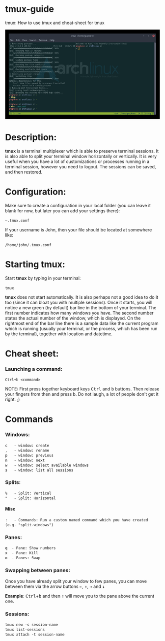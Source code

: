# tmux-guide
tmux: How to use tmux and cheat-sheet for tmux

![tmux cheatsheet guide](https://raw.githubusercontent.com/graphenessl/tmux-guide/master/terminal.png "tmux cheatsheet guide")

# Description:
**tmux** is a terminal multiplexer which is able to preserve terminal sessions. It is also able to split your terminal window horizontally or vertically. It is very useful when you have a lot of customizations or processes running in a terminal session, however you need to logout. The sessions can be saved, and then restored.

# Configuration:
Make sure to create a configuration in your local folder (you can leave it blank for now, but later you can add your settings there):

`~.tmux.conf`

If your username is John, then your file should be located at somewhere like:

`/home/john/.tmux.conf`

# Starting tmux:
Start **tmux** by typing in your terminal:

`tmux`

**tmux** does not start automatically. It is also perhaps not a good idea to do it too (since it can bloat you with multiple sessions). Once it starts, you will notice a new green (by default) bar line in the bottom of your terminal.
The first number indicates how many windows you have. The second number states the actual number of the window, which is displayed. On the rightmost end of the bar line there is a sample data like the current program which is running (usually your terminal, or the process, which has been run by the terminal), together with location and datetime.

# Cheat sheet:
### Launching a command:
    Ctrl+b <command>
    
NOTE: First press together keyboard keys <kbd>Ctrl</kbd> and <kbd>b</kbd> buttons. Then release your fingers from then and press <kbd>b</kbd>. Do not laugh, a lot of people don't get it right. ;) 

# Commands
### Windows:
    c	- window: create
    ,	- window: rename
    p	- window: previous
    n	- window: next
    w	- window: select available windows
    s	- window: list all sessions

### Splits:
    %	- Split: Vertical
    "	- Split: Horizontal
    
#### Misc
    :	- Commands: Run a custom named command which you have created (e.g. "split-windows")

### Panes:
    q  - Pane: Show numbers
    x  - Pane: Kill
    o  - Panes: Swap
### Swapping between panes:
Once you have already split your window to few panes, you can move between them via the arrow buttons <kbd>←</kbd>, <kbd>↑</kbd>, <kbd>→</kbd> and <kbd>↓</kbd>

**Example**:
<kbd>Ctrl</kbd>+<kbd>b</kbd> and then <kbd>↑</kbd> will move you to the pane above the current one.

### Sessions:
    tmux new -s session-name
    tmux list-sessions
    tmux attach -t session-name
